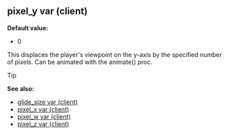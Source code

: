 ## pixel_y var (client)

**Default value:**
+   0


This displaces the player\'s viewpoint on the y-axis by the
specified number of pixels. Can be animated with the animate() proc.

> [!TIP] 
> **See also:**
> +   [glide_size var (client)](/ref/client/var/glide_size.md) 
> +   [pixel_x var (client)](/ref/client/var/pixel_x.md) 
> +   [pixel_w var (client)](/ref/client/var/pixel_w.md) 
> +   [pixel_z var (client)](/ref/client/var/pixel_z.md) <!-- -->